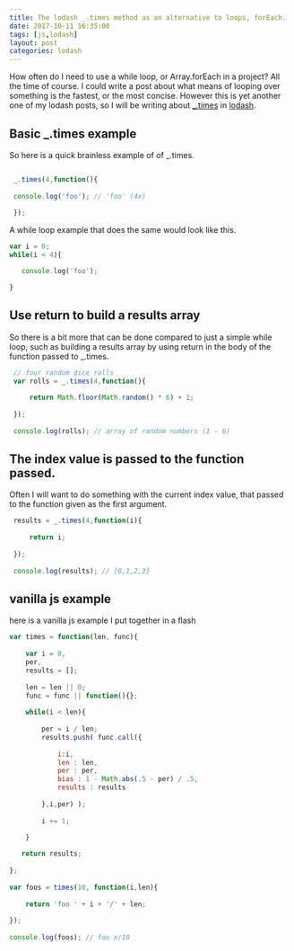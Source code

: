 ```yaml
---
title: The lodash _.times method as an alternative to loops, forEach.
date: 2017-10-11 16:35:00
tags: [js,lodash]
layout: post
categories: lodash
---
```


How often do I need to use a while loop, or Array.forEach in a project? All the time of course. I could write a post about what means of looping over something is the fastest, or the most concise. However this is yet another one of my lodash posts, so I will be writing about [\_.times](https://lodash.com/docs/4.17.4#times) in [lodash](https://lodash.com/).

<!-- more -->

## Basic \_.times example

So here is a quick brainless example of of \_.times.

```js

 _.times(4,function(){
 
 console.log('foo'); // 'foo' (4x)
 
 });
```

A while loop example that does the same would look like this.

```js
var i = 0;
while(i < 4){

   console.log('foo');

}
```

## Use return to build a results array

So there is a bit more that can be done compared to just a simple while loop, such as building a results array by using return in the body of the function passed to \_.times.

```js
 // four random dice rolls
 var rolls = _.times(4,function(){
 
     return Math.floor(Math.random() * 6) + 1;
 
 });
 
 console.log(rolls); // array of random numbers (1 - 6)
```

## The index value is passed to the function passed.

Often I will want to do something with the current index value, that passed to the function given as the first argument.

```js
 results = _.times(4,function(i){
 
     return i;
 
 });
 
 console.log(results); // [0,1,2,3]
```

## vanilla js example

here is a vanilla js example I put together in a flash

```js
var times = function(len, func){
 
    var i = 0,
    per,
    results = [];
 
    len = len || 0;
    func = func || function(){};
 
    while(i < len){
 
        per = i / len;
        results.push( func.call({
 
            i:i,
            len : len,
            per : per,
            bias : 1 - Math.abs(.5 - per) / .5,
            results : results
 
        },i,per) );
 
        i += 1;
 
    }

   return results;
 
};
 
var foos = times(10, function(i,len){
 
    return 'foo ' + i + '/' + len;
 
});
 
console.log(foos); // foo x/10
```